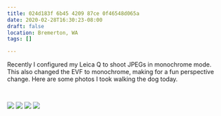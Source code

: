 ```yaml
---
title: 024d183f 6b45 4209 87ce 0f46548d065a
date: 2020-02-28T16:30:23-08:00
draft: false
location: Bremerton, WA
tags: []

---
```



Recently I configured my Leica Q to shoot JPEGs in monochrome mode.
This also changed the EVF to monochrome, making for a fun perspective change. 
Here are some photos I took walking the dog today.

<br>

![](https://d17enza3bfujl8.cloudfront.net/L1000062.jpg)
![](https://d17enza3bfujl8.cloudfront.net/L1000067.jpg)
![](https://d17enza3bfujl8.cloudfront.net/L1000070.jpg)
![](https://d17enza3bfujl8.cloudfront.net/L1000064.jpg)

